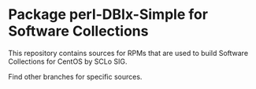 # Package perl-DBIx-Simple for Software Collections

This repository contains sources for RPMs that are used
to build Software Collections for CentOS by SCLo SIG.

Find other branches for specific sources.
